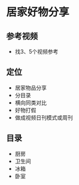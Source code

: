 # 居家好物分享

## 参考视频
* 找3、5个视频参考

## 定位
* 居家物品分享
* 分目录
* 横向同类对比
* 好物打假
* 做成视频日刊模式或周刊

## 目录
* 厨房
* 卫生间
* 冰箱
* 卧室

